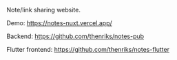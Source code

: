 Note/link sharing website.

Demo: https://notes-nuxt.vercel.app/

Backend: https://github.com/thenriks/notes-pub

Flutter frontend: https://github.com/thenriks/notes-flutter

